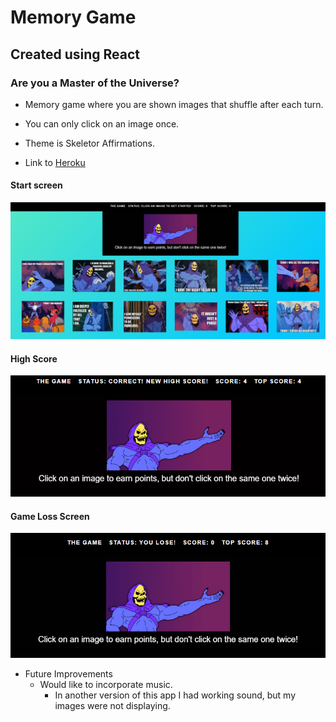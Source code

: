 # Memory Game
## Created using React

### Are you a Master of the Universe?

* Memory game where you are shown images that shuffle after each turn.
* You can only click on an image once.
* Theme is Skeletor Affirmations.

* Link to [Heroku](https://quiet-garden-85070.herokuapp.com/)

#### Start screen

![Start](https://github.com/pamelatholan/Memory/blob/master/public/images/start.PNG)

#### High Score

![High Score](https://github.com/pamelatholan/Memory/blob/master/public/images/highscore.PNG)

#### Game Loss Screen

![Lose](https://github.com/pamelatholan/Memory/blob/master/public/images/lose.PNG)

* Future Improvements
    * Would like to incorporate music.
        * In another version of this app I had working sound, but my images were not displaying.